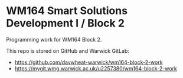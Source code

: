 # WM164 Smart Solutions Development I / Block 2

Programming work for WM164 Block 2.

This repo is stored on GitHub and Warwick GitLab:

- https://github.com/davwheat-warwick/wm164-block-2-work
- https://mygit.wmg.warwick.ac.uk/u2257380/wm164-block-2-work
